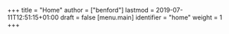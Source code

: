 +++
title = "Home"
author = ["benford"]
lastmod = 2019-07-11T12:51:15+01:00
draft = false
[menu.main]
  identifier = "home"
  weight = 1
+++
